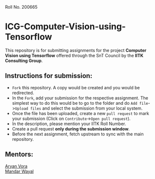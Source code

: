 Roll No. 200665
# ICG-Computer-Vision-using-Tensorflow
This repository is for submitting assignments for the project **Computer Vision using Tensorflow** offered through the SnT Council by the **IITK Consulting Group**.

## Instructions for submission:
- `Fork` this repository. A copy would be created and you would be redirected.
- In the `Fork`, add your submission for the respective assignment. The simplest way to do this would be to go to the folder and do `Add file`->`Upload files` and select the submission from your local system.
- Once the file has been uploaded, create a new `pull request` to mark your submission (Click on `Contribute`->`Open pull request`). 
- In the description, please mention your IITK Roll Number.
- Create a pull request **only during the submission window**.
- Before the next assignment, fetch upstream to sync with the main repository.

## Mentors:
[Aryan Vora](https://github.com/aryan-vora23)   
[Mandar Wayal](https://github.com/mandar7-git)
